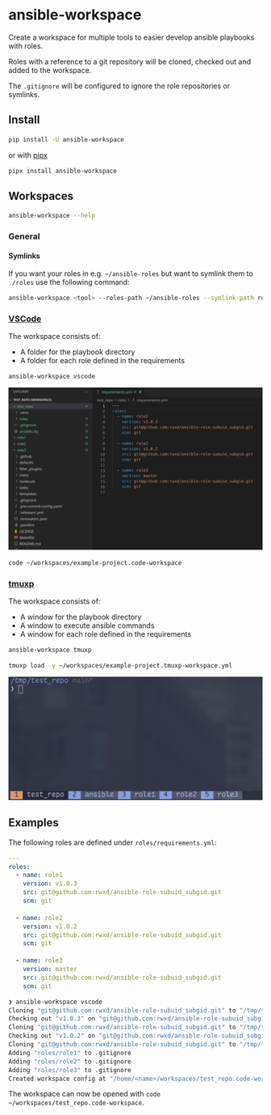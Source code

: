 # ansible-workspace

Create a workspace for multiple tools to easier develop ansible playbooks with roles.

Roles with a reference to a git repository will be cloned, checked out and added to the workspace.

The `.gitignore` will be configured to ignore the role repositories or symlinks.

## Install

```bash
pip install -U ansible-workspace
```

or with [pipx](https://github.com/pypa/pipx)

```bash
pipx install ansible-workspace
```

## Workspaces

```bash
ansible-workspace --help
```

### General

#### Symlinks

If you want your roles in e.g. `~/ansible-roles` but want to symlink them to `./roles` use the following command:

```bash
ansible-workspace <tool> --roles-path ~/ansible-roles --symlink-path roles/
```

### [VSCode](https://code.visualstudio.com/)

The workspace consists of:
- A folder for the playbook directory
- A folder for each role defined in the requirements

```bash
ansible-workspace vscode
```

![VSCode Workspace](./docs/vscode-example.png)

```bash
code ~/workspaces/example-project.code-workspace
```

### [tmuxp](https://github.com/tmux-python/tmuxp)

The workspace consists of:
- A window for the playbook directory
- A window to execute ansible commands
- A window for each role defined in the requirements

```bash
ansible-workspace tmuxp
```

```bash
tmuxp load -y ~/workspaces/example-project.tmuxp-workspace.yml
```

![Tmuxp Workspace](./docs/tmuxp-example.png)

## Examples

The following roles are defined under `roles/requirements.yml`:

```yaml
---
roles:
  - name: role1
    version: v1.0.3
    src: git@github.com:rwxd/ansible-role-subuid_subgid.git
    scm: git

  - name: role2
    version: v1.0.2
    src: git@github.com:rwxd/ansible-role-subuid_subgid.git
    scm: git

  - name: role3
    version: master
    src: git@github.com:rwxd/ansible-role-subuid_subgid.git
    scm: git
```

```bash
❯ ansible-workspace vscode
Cloning "git@github.com:rwxd/ansible-role-subuid_subgid.git" to "/tmp/test_repo/roles/role1"
Checking out "v1.0.3" on "git@github.com:rwxd/ansible-role-subuid_subgid.git"
Cloning "git@github.com:rwxd/ansible-role-subuid_subgid.git" to "/tmp/test_repo/roles/role2"
Checking out "v1.0.2" on "git@github.com:rwxd/ansible-role-subuid_subgid.git"
Cloning "git@github.com:rwxd/ansible-role-subuid_subgid.git" to "/tmp/test_repo/roles/role3"
Adding "roles/role1" to .gitignore
Adding "roles/role2" to .gitignore
Adding "roles/role3" to .gitignore
Created workspace config at "/home/<name>/workspaces/test_repo.code-workspace"
```

The workspace can now be opened with `code ~/workspaces/test_repo.code-workspace`.
